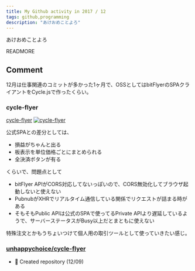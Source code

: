 ```yaml
---
title: My Github activity in 2017 / 12
tags: github,programming
description: "あけおめことよろ"
---
```


あけおめことよろ

READMORE

## Comment

12月は仕事関連のコミットが多かった1ヶ月で、OSSとしてはbitFlyerのSPAクライアントをCycle.jsで作ったくらい。

### cycle-flyer

[cycle-flyer](https://cycle-flyer.now.sh)
[<img class="square" src="/images/2018-01-01-github/cycle-flyer.png" 
alt="cycle-flyer"/>](/images/2018-01-01-github/cycle-flyer.png)

公式SPAとの差分としては、

- 損益がちゃんと出る
- 板表示を単位価格ごとにまとめられる
- 全決済ボタンが有る

くらいで、問題点として

- bitFlyer APIがCORS対応してないっぽいので、CORS無効化してブラウザ起動しないと使えない
- PubnubがXHRでリアルタイム通信している関係でリクエストが詰まる時がある
- そもそもPublic APIは公式のSPAで使ってるPrivate 
APIより遅延しているようで、サーバーステータスがBusy以上だとまともに使えない

特殊注文とかもうちょいつけて個人用の取引ツールとして使っていきたい感じ。

### [unhappychoice/cycle-flyer](https://github.com/unhappychoice/cycle-flyer)

- 🎉 Created repository (12/09)






